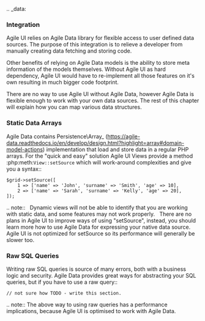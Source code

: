 .. _data:

### Integration

Agile UI relies on Agile Data library for flexible access to user defined data sources. The purpose of this integration
is to relieve a developer from manually creating data fetching and storing code.

Other benefits of relying on Agile Data models is the ability to store meta information of the models themselves. Without
Agile UI as hard dependency, Agile UI would have to re-implement all those features on it's own resulting in much
bigger code footprint.

There are no way to use Agile UI without Agile Data, however Agile Data is flexible enough to work with your own
data sources. The rest of this chapter will explain how you can map various data structures.

### Static Data Arrays

Agile Data contains Persistence\Array_ (https://agile-data.readthedocs.io/en/develop/design.html?highlight=array#domain-model-actions)
implementation that load and store data in a regular PHP arrays. For the "quick and easy" solution Agile UI Views provide a
method :php:meth:`View::setSource` which will work-around complexities and give you a syntax::

```
$grid->setSource([
    1 => ['name' => 'John', 'surname' => 'Smith', 'age' => 10],
    2 => ['name' => 'Sarah', 'surname' => 'Kelly', 'age' => 20],
]);
```

.. note::
    Dynamic views will not be able to identify that you are working with static data, and some features may not work properly.
    There are no plans in Agile UI to improve ways of using "setSource", instead, you should learn more how to use Agile Data
    for expressing your native data source. Agile UI is not optimized for setSource so its performance will generally be
    slower too.

### Raw SQL Queries

Writing raw SQL queries is source of many errors, both with a business logic and security. Agile Data provides great ways
for abstracting your SQL queries, but if you have to use a raw query::

```
// not sure how TODO - write this section.
```

.. note::
    The above way to using raw queries has a performance implications, because Agile UI is optimised to work with Agile
    Data.

